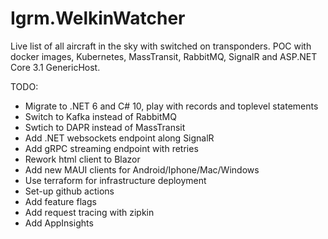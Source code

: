 # Igrm.WelkinWatcher
Live list of all aircraft in the sky with switched on transponders.
POC with docker images, Kubernetes, MassTransit, RabbitMQ, SignalR and ASP.NET Core 3.1 GenericHost.

TODO:

- Migrate to .NET 6 and C# 10, play with records and toplevel statements
- Switch to Kafka instead of RabbitMQ
- Swtich to DAPR instead of MassTransit
- Add .NET websockets endpoint along SignalR
- Add gRPC streaming endpoint with retries
- Rework html client to Blazor
- Add new MAUI clients for Android/Iphone/Mac/Windows
- Use terraform for infrastructure deployment
- Set-up github actions
- Add feature flags
- Add request tracing with zipkin
- Add AppInsights
